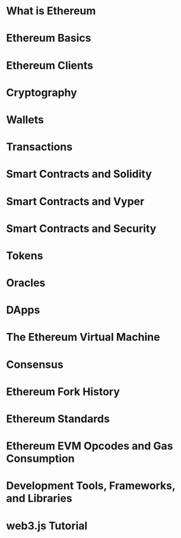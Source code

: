 # What is Ethereum
# Ethereum Basics
# Ethereum Clients 
# Cryptography
# Wallets
# Transactions
# Smart Contracts and Solidity
# Smart Contracts and Vyper
# Smart Contracts and Security
# Tokens
# Oracles
# DApps
# The Ethereum Virtual Machine
# Consensus
# Ethereum Fork History
# Ethereum Standards
# Ethereum EVM Opcodes and Gas Consumption
# Development Tools, Frameworks, and Libraries
# web3.js Tutorial
